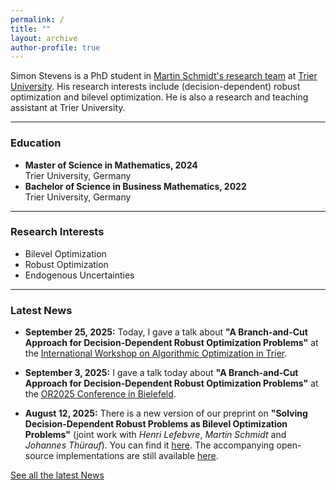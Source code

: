 ```yaml
---
permalink: /
title: ""
layout: archive
author-profile: true
---
```


Simon Stevens is a PhD student in [Martin Schmidt's research team](https://martinschmidt.squarespace.com/team) at [Trier
University](https://www.uni-trier.de/). His research interests include (decision-dependent) robust
optimization and bilevel optimization. He is also a research and teaching
assistant at Trier University. 

---

### Education
* **Master of Science in Mathematics, 2024**  
  Trier University, Germany
* **Bachelor of Science in Business Mathematics, 2022**  
  Trier University, Germany

---

### Research Interests
* Bilevel Optimization
* Robust Optimization
* Endogenous Uncertainties

 ---

### Latest News
* **September 25, 2025:** Today, I gave a talk about **"A Branch-and-Cut Approach for Decision-Dependent Robust Optimization Problems"** at the [International Workshop on Algorithmic Optimization in Trier](https://alop.uni-trier.de/event/international-workshop-on-algorithmic-optimization/).
  
* **September 3, 2025:** I gave a talk today about **"A Branch-and-Cut Approach for Decision-Dependent Robust Optimization Problems"** at the [OR2025 Conference in Bielefeld](https://or2025.de/).

* **August 12, 2025:** There is a new version of our preprint on **"Solving Decision-Dependent Robust Problems as Bilevel Optimization Problems"** (joint work with *Henri Lefebvre*, *Martin Schmidt* and *Johannes Thürauf*). You can find it [here](https://optimization-online.org/2025/02/solving-decision-dependent-robust-problems-as-bilevel-optimization-problems/). The accompanying open-source implementations are still available [here](https://github.com/simstevens/ddro-via-bilevel).

[See all the latest News](https://simstevens.github.io/news/)
